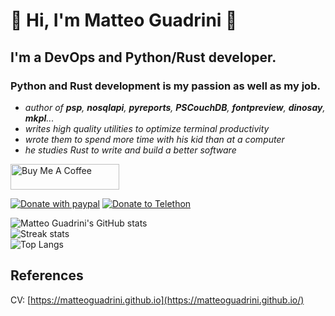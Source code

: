 # 👋 Hi, I'm **Matteo Guadrini** 👋

## I'm a DevOps and Python/Rust developer.

### Python and Rust development is my passion as well as my job.

- _author of **psp**, **nosqlapi**, **pyreports**, **PSCouchDB**, **fontpreview**, **dinosay**, **mkpl**..._
- _writes high quality utilities to optimize terminal productivity_
- _wrote them to spend more time with his kid than at a computer_
- _he studies Rust to write and build a better software_

<a href="https://www.buymeacoffee.com/matteoguadrini" target="_blank"><img src="https://cdn.buymeacoffee.com/buttons/default-blue.png" alt="Buy Me A Coffee" height="41" width="174"></a>

[![Donate with paypal](https://img.shields.io/badge/donate-paypal-blue)](https://www.paypal.me/guos)
[![Donate to Telethon](https://img.shields.io/badge/donate-telethon-green)](https://www.telethon.it/sostienici/dona-ora)

![Matteo Guadrini's GitHub stats](https://github-readme-stats.vercel.app/api?username=matteoguadrini&show_icons=true&theme=buefy)
<br>
![Streak stats](https://github-readme-streak-stats.herokuapp.com/?user=matteoguadrini&&theme=buefy)
<br>
![Top Langs](https://github-readme-stats.vercel.app/api/top-langs/?username=matteoguadrini&show_icons=true&theme=buefy)

## References

CV: [https://matteoguadrini.github.io](https://matteoguadrini.github.io/)

<!--
**MatteoGuadrini/MatteoGuadrini** is a ✨ _special_ ✨ repository because its `README.md` (this file) appears on your GitHub profile.

Here are some ideas to get you started:

- 🔭 I’m currently working on ...
- 🌱 I’m currently learning ...
- 👯 I’m looking to collaborate on ...
- 🤔 I’m looking for help with ...
- 💬 Ask me about ...
- 📫 How to reach me: ...
- 😄 Pronouns: ...
- ⚡ Fun fact: ...
-->

